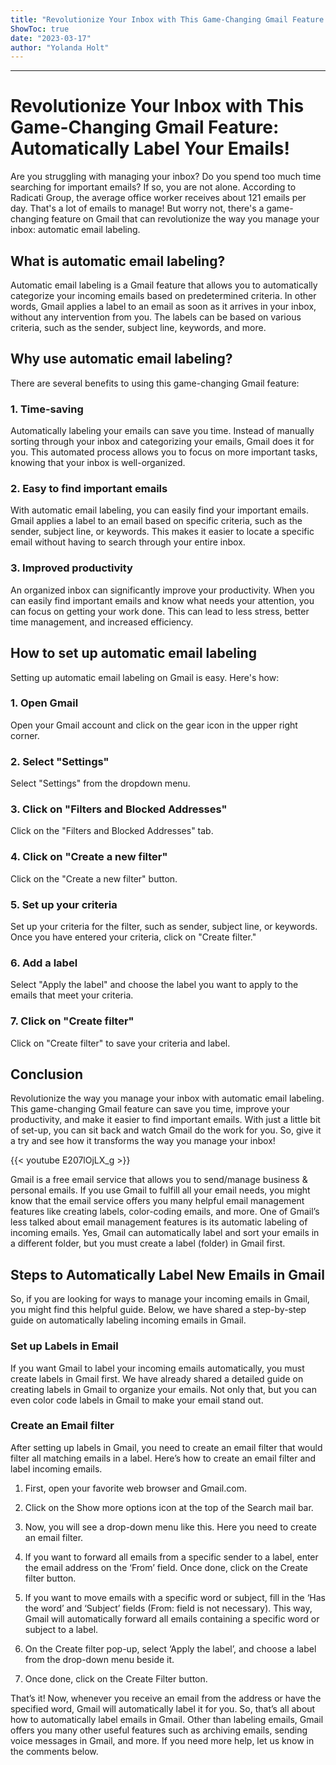 ```yaml
---
title: "Revolutionize Your Inbox with This Game-Changing Gmail Feature: Automatically Label Your Emails!"
ShowToc: true 
date: "2023-03-17"
author: "Yolanda Holt"
---
```

*****
# Revolutionize Your Inbox with This Game-Changing Gmail Feature: Automatically Label Your Emails!

Are you struggling with managing your inbox? Do you spend too much time searching for important emails? If so, you are not alone. According to Radicati Group, the average office worker receives about 121 emails per day. That's a lot of emails to manage! But worry not, there's a game-changing feature on Gmail that can revolutionize the way you manage your inbox: automatic email labeling.

## What is automatic email labeling?

Automatic email labeling is a Gmail feature that allows you to automatically categorize your incoming emails based on predetermined criteria. In other words, Gmail applies a label to an email as soon as it arrives in your inbox, without any intervention from you. The labels can be based on various criteria, such as the sender, subject line, keywords, and more.

## Why use automatic email labeling?

There are several benefits to using this game-changing Gmail feature:

### 1. Time-saving

Automatically labeling your emails can save you time. Instead of manually sorting through your inbox and categorizing your emails, Gmail does it for you. This automated process allows you to focus on more important tasks, knowing that your inbox is well-organized.

### 2. Easy to find important emails

With automatic email labeling, you can easily find your important emails. Gmail applies a label to an email based on specific criteria, such as the sender, subject line, or keywords. This makes it easier to locate a specific email without having to search through your entire inbox.

### 3. Improved productivity

An organized inbox can significantly improve your productivity. When you can easily find important emails and know what needs your attention, you can focus on getting your work done. This can lead to less stress, better time management, and increased efficiency.

## How to set up automatic email labeling

Setting up automatic email labeling on Gmail is easy. Here's how:

### 1. Open Gmail

Open your Gmail account and click on the gear icon in the upper right corner.

### 2. Select "Settings"

Select "Settings" from the dropdown menu.

### 3. Click on "Filters and Blocked Addresses"

Click on the "Filters and Blocked Addresses" tab.

### 4. Click on "Create a new filter"

Click on the "Create a new filter" button.

### 5. Set up your criteria

Set up your criteria for the filter, such as sender, subject line, or keywords. Once you have entered your criteria, click on "Create filter."

### 6. Add a label

Select "Apply the label" and choose the label you want to apply to the emails that meet your criteria.

### 7. Click on "Create filter"

Click on "Create filter" to save your criteria and label.

## Conclusion

Revolutionize the way you manage your inbox with automatic email labeling. This game-changing Gmail feature can save you time, improve your productivity, and make it easier to find important emails. With just a little bit of set-up, you can sit back and watch Gmail do the work for you. So, give it a try and see how it transforms the way you manage your inbox!

{{< youtube E207lOjLX_g >}} 



Gmail is a free email service that allows you to send/manage business & personal emails. If you use Gmail to fulfill all your email needs, you might know that the email service offers you many helpful email management features like creating labels, color-coding emails, and more.
One of Gmail’s less talked about email management features is its automatic labeling of incoming emails. Yes, Gmail can automatically label and sort your emails in a different folder, but you must create a label (folder) in Gmail first.

 
## Steps to Automatically Label New Emails in Gmail


So, if you are looking for ways to manage your incoming emails in Gmail, you might find this helpful guide. Below, we have shared a step-by-step guide on automatically labeling incoming emails in Gmail.

 
### Set up Labels in Email


If you want Gmail to label your incoming emails automatically, you must create labels in Gmail first.
We have already shared a detailed guide on creating labels in Gmail to organize your emails. Not only that, but you can even color code labels in Gmail to make your email stand out.

 
### Create an Email filter


After setting up labels in Gmail, you need to create an email filter that would filter all matching emails in a label. Here’s how to create an email filter and label incoming emails.
1. First, open your favorite web browser and Gmail.com.
2. Click on the Show more options icon at the top of the Search mail bar.

3. Now, you will see a drop-down menu like this. Here you need to create an email filter.
4. If you want to forward all emails from a specific sender to a label, enter the email address on the ‘From’ field. Once done, click on the Create filter button.

5. If you want to move emails with a specific word or subject, fill in the ‘Has the word’ and ‘Subject’ fields (From: field is not necessary). This way, Gmail will automatically forward all emails containing a specific word or subject to a label.

6. On the Create filter pop-up, select ‘Apply the label’, and choose a label from the drop-down menu beside it.

7. Once done, click on the Create Filter button.

That’s it! Now, whenever you receive an email from the address or have the specified word, Gmail will automatically label it for you.
So, that’s all about how to automatically label emails in Gmail. Other than labeling emails, Gmail offers you many other useful features such as archiving emails, sending voice messages in Gmail, and more. If you need more help, let us know in the comments below.




